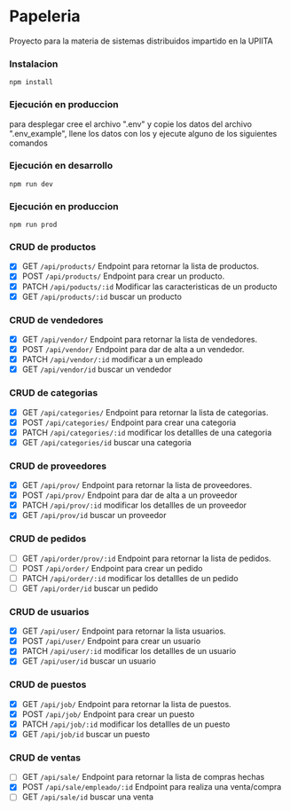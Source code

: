 # Papeleria
Proyecto para la materia de sistemas distribuidos impartido en la UPIITA

### Instalacion
```
npm install
```

### Ejecución en produccion
para desplegar cree el archivo ".env" y copie los datos del archivo ".env_example",
llene los datos con los y ejecute alguno de los siguientes comandos

### Ejecución en desarrollo
```
npm run dev
```

### Ejecución en produccion
```
npm run prod
```

### CRUD de productos
- [X] GET `/api/products/` Endpoint para retornar la lista de productos.
- [X] POST `/api/products/` Endpoint para crear un producto.
- [x] PATCH `/api/poducts/:id` Modificar las caracteristicas de un producto 
- [x] GET `/api/products/:id` buscar un producto 

### CRUD de vendedores
- [x] GET `/api/vendor/` Endpoint para retornar la lista de vendedores.
- [x] POST `/api/vendor/` Endpoint para dar de alta a un vendedor.
- [x] PATCH `/api/vendor/:id` modificar a un empleado
- [x] GET `/api/vendor/id` buscar un vendedor

### CRUD de categorias
- [x] GET `/api/categories/` Endpoint para retornar la lista de categorias.
- [x] POST `/api/categories/` Endpoint para crear una categoria
- [x] PATCH `/api/categories/:id` modificar los detallles de una categoria
- [x] GET `/api/categories/id` buscar una categoria

### CRUD de proveedores
- [x] GET `/api/prov/` Endpoint para retornar la lista de proveedores.
- [x] POST `/api/prov/` Endpoint para dar de alta a un proveedor
- [x] PATCH `/api/prov/:id` modificar los detallles de un proveedor
- [x] GET `/api/prov/id` buscar un proveedor

### CRUD de pedidos
- [ ] GET `/api/order/prov/:id` Endpoint para retornar la lista de pedidos.
- [ ] POST `/api/order/` Endpoint para crear un pedido
- [ ] PATCH `/api/order/:id` modificar los detallles de un pedido
- [ ] GET `/api/order/id` buscar un pedido

### CRUD de usuarios
- [x] GET `/api/user/` Endpoint para retornar la lista usuarios.
- [x] POST `/api/user/` Endpoint para crear un usuario
- [x] PATCH `/api/user/:id` modificar los detallles de un usuario
- [x] GET `/api/user/id` buscar un usuario

### CRUD de puestos
- [x] GET `/api/job/` Endpoint para retornar la lista de puestos.
- [x] POST `/api/job/` Endpoint para crear un puesto
- [x] PATCH `/api/job/:id` modificar los detallles de un puesto
- [x] GET `/api/job/id` buscar un puesto

### CRUD de ventas
- [ ] GET `/api/sale/` Endpoint para retornar la lista de compras hechas
- [x] POST `/api/sale/empleado/:id` Endpoint para realiza una venta/compra
- [ ] GET `/api/sale/id` buscar una venta